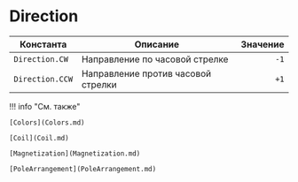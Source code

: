 # Direction
<!--start-->
| Константа         | Описание                      | Значение |
|------------------ |-------------------------------|----------:|
| `Direction.CW`    | Направление по часовой стрелке | `-1`     |
| `Direction.CCW`   | Направление против часовой стрелки | `+1`    |
<!--end-->

!!! info "См. также"

    [Colors](Colors.md)	

    [Coil](Coil.md)

    [Magnetization](Magnetization.md)

    [PoleArrangement](PoleArrangement.md)